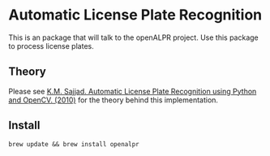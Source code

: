 # Automatic License Plate Recognition

This is an package that will talk to the openALPR project.
Use this package to process license plates.

## Theory

Please see [K.M. Sajjad. Automatic License Plate Recognition using Python and OpenCV. (2010)](http://sajjad.in/content/ALPR_paper.pdf) for the theory behind this implementation.

## Install

```shell
brew update && brew install openalpr
```
